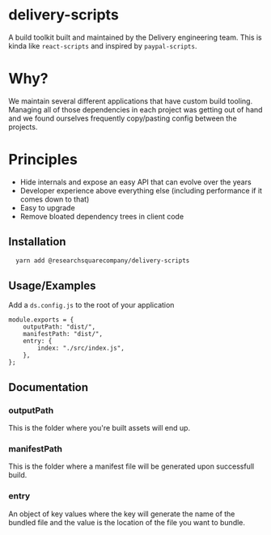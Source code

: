 # delivery-scripts

A build toolkit built and maintained by the Delivery engineering team. This is kinda like `react-scripts` and inspired by `paypal-scripts`.


# Why?

We maintain several different applications that have custom build tooling. Managing all of those dependencies in each project was getting out of hand and we found ourselves frequently 
copy/pasting config between the projects. 

# Principles

 - Hide internals and expose an easy API that can evolve over the years
 - Developer experience above everything else (including performance if it comes down to that)
 - Easy to upgrade
 - Remove bloated dependency trees in client code


## Installation


```bash
  yarn add @researchsquarecompany/delivery-scripts
```
    
## Usage/Examples

Add a `ds.config.js` to the root of your application

```
module.exports = {
    outputPath: "dist/",
    manifestPath: "dist/",
    entry: {
        index: "./src/index.js",
    },
};
```

## Documentation

### outputPath
This is the folder where you're built assets will end up.

### manifestPath
This is the folder where a manifest file will be generated upon successfull build.

### entry
An object of key values where the key will generate the name of the bundled file and the value is the location of the file you want to bundle.

